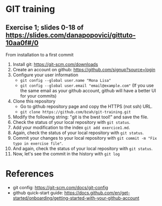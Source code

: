 # GIT training
## Exercise 1; slides 0-18 of https://slides.com/danapopovici/gittuto-10aa0f#/0
From installation to a first commit

1. Install git: https://git-scm.com/downloads
2. Create an account on github: https://github.com/signup?source=login
3. Configure your user information 
   - `git config --global user.name "Mona Lisa" ` 
   - `git config --global user.email "email@example.com"` (If you use the same email as your github account, github will have a better UI for your commits)
4. Clone this repository 
    - Go to github repository page and copy the HTTPS (not ssh) URL.
    - `git clone https://github.com/bzah/git-training.git`
5. Modify the following string: 
   "git is the bwst tool!" 
   and save the file.
6. Check the status of your local repository with `git status`.
7. Add your modification to the index `git add exercice1.md`.
9. Again, check the status of your local repository with `git status`.
10. Commit your changes to your local repository with `git commit -m "Fix typo in exercise file"`.
11. And again, check the status of your local repository with `git status`.
12. Now, let's see the commit in the history with `git log`

# References
- git config: https://git-scm.com/docs/git-config
- github quick-start guide: https://docs.github.com/en/get-started/onboarding/getting-started-with-your-github-account
